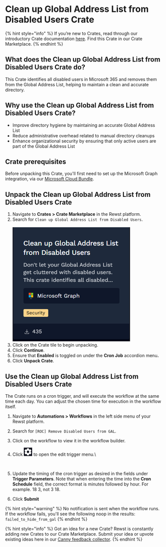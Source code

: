 # Clean up Global Address List from Disabled Users Crate

{% hint style="info" %}
If you’re new to Crates, read through our introductory Crate documentation [here](https://docs.rewst.help/prebuilt-automations/crates). Find this Crate in our Crate Marketplace.
{% endhint %}

## What does the Clean up Global Address List from Disabled Users Crate do?

This Crate identifies all disabled users in Microsoft 365 and removes them from the Global Address List, helping to maintain a clean and accurate directory.&#x20;

## Why use the Clean up Global Address List from Disabled Users Crate?

* Improve directory hygiene by maintaining an accurate Global Address List
* Reduce administrative overhead related to manual directory cleanups
* Enhance organizational security by ensuring that only active users are part of the Global Address List

## Crate prerequisites

Before unpacking this Crate, you'll first need to set up the Microsoft Graph integration, via our [Microsoft Cloud Bundle](../../configuration/integrations/integration-guides/microsoft-cloud-integration-bundle/).

## Unpack the Clean up Global Address List from Disabled Users Crate

1. Navigate to **Crates > Crate Marketplace** in the Rewst platform.
2. Search for `Clean up Global Address List from Disabled Users`.\
   \
   ![](<../../../.gitbook/assets/image (124).png>)
3. Click on the Crate tile to begin unpacking.
4. Click **Continue**.
5. Ensure that **Enabled** is toggled on under the **Cron Job** accordion men&#x75;**.**
6. Click **Unpack Crate**.

## Use the Clean up Global Address List from Disabled Users Crate

The Crate runs on a cron trigger, and will execute the workflow at the same time each day. You can adjust the chosen time for execution in the workflow itself.

1. Navigate to **Automations > Workflows** in the left side menu of your Rewst platform.
2. Search for `[ROC] Remove Disabled Users from GAL`.
3. Click on the workflow to view it in the workflow builder.
4.  Click ![](<../../../.gitbook/assets/image (187).png>) to open the edit trigger menu.\


    <figure><img src="../../../.gitbook/assets/Screenshot 2025-06-25 at 5.53.42 PM.png" alt=""><figcaption></figcaption></figure>
5. Update the timing of the cron trigger as desired in the fields under **Trigger Parameters**. Note that when entering the time into the **Cron Schedule** field, the correct format is minutes followed by hour. For example. 18 3, not 3 18.
6. Click **Submit**

{% hint style="warning" %}
No notification is sent when the workflow runs. If the workflow fails, you'll see the following noop in the results: `failed_to_hide_from_gal`
{% endhint %}



{% hint style="info" %}
Got an idea for a new Crate? Rewst is constantly adding new Crates to our Crate Marketplace. Submit your idea or upvote existing ideas here in our [Canny feedback collector](https://rewst.canny.io/crates).
{% endhint %}
